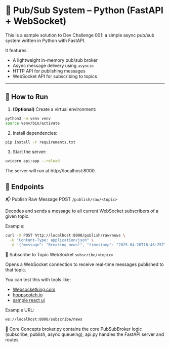 # 🐍 Pub/Sub System – Python (FastAPI + WebSocket)

This is a sample solution to Dev Challenge 001: a simple async pub/sub system written in Python with FastAPI.

It features:

- A lightweight in-memory pub/sub broker
- Async message delivery using `asyncio`
- HTTP API for publishing messages
- WebSocket API for subscribing to topics

---

## 🚀 How to Run

1) **(Optional)** Create a virtual environment:

```bash
python3 -m venv venv
source venv/bin/activate
```
2) Install dependencies:
```bash
pip install -r requirements.txt
```
3) Start the server:
```bash
uvicorn api:app --reload
```
The server will run at http://localhost:8000.

## 🔌 Endpoints
📬 Publish Raw Message
POST ``/publish/raw/<topic>``

Decodes and sends a message to all current WebSocket subscribers of a given topic.

Example:
```bash
curl -X POST http://localhost:8000/publish/raw/news \
  -H "Content-Type: application/json" \
  -d '{"message": "Breaking news!", "timestamp": "2025-04-20T18:46:25Z"}'
```

📡 Subscribe to Topic
WebSocket ``subscribe/<topic>``

Opens a WebSocket connection to receive real-time messages published to that topic.

You can test this with tools like:
- [Websocketking.com](http://websocketking.com)
- [hoppscotch.io](http://hoppscotch.io)
- [sample react ui](/week3_pubsub/solutions/react_frontend)

Example URL:
```bash
ws://localhost:8000/subscribe/news
```
🧠 Core Concepts
broker.py contains the core PubSubBroker logic (subscribe, publish, async queueing), api.py handles the FastAPI server and routes
